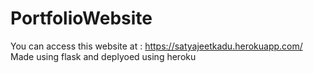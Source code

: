 # PortfolioWebsite
You can access this website at : https://satyajeetkadu.herokuapp.com/
Made using flask and deplyoed using heroku
